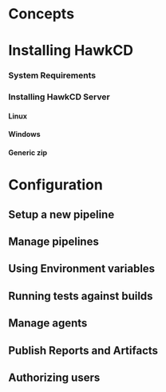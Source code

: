 # Concepts

# Installing HawkCD

### System Requirements

### Installing HawkCD Server

#### Linux

#### Windows

#### Generic zip

# Configuration

## Setup a new pipeline

## Manage pipelines

## Using Environment variables

## Running tests against builds

##

## Manage agents

## Publish Reports and Artifacts



## Authorizing users

